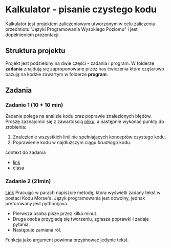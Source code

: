 # Kalkulator - pisanie czystego kodu
Kalkulator jest projektem zaliczeniowym utworzonym w celu zaliczenia przedmiotu "Języki Programowania Wysokiego Poziomu" i jest dopełnieniem prezentacji. 

## Struktura projektu

Projekt jest podzielony na dwie części - zadania i program.
W folderze **zadania** znajdują się zaproponowane przez nas ćwiczenia które częściowo bazują na kodzie zawartym w folderze **program**.

## Zadania

### Zadanie 1 (10 + 10 min)
Zadanie polega na analizie kodu oraz poprawie znalezionych błędów.
Proszę zaznajomić się z zawartością [pliku](zadania/zadanie_1.md), a następnie wykonać
punkty do zrobienia:
1. Znalezienie wszystkich linii nie spełniających konceptów czystego kodu. 
2. Poprawienie kodu w najdłuższym ciągu *brudnego* kodu.

context do zadania

- [link](https://github.com/jarek7410/kalkulator-JPWP/tree/zadanie/program/src/main/java/com/example/kalkulator)
- [clasa](https://github.com/jarek7410/kalkulator-JPWP/blob/zadanie/program/src/main/java/com/example/kalkulator/HelloController.java)

### Zadanie 2 (21min) 
[Link](zadania/zadanie_2.md)
Pracując w parach napiszcie metodę,
która wyświetli zadany tekst w postaci Kodu Morse'a. 
Język programowania jest dowolny, jednak preforowany jest python/java.

- Pierwsza osoba pisze przez kilka minut.
- Druga osoba przygladą się tworzeniu, zgłasza poprawki i zadaje pytania.
- Następuje zamiana ról.

Funkcja jako argument powinna przyjmować jedynie tekst.
